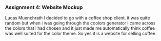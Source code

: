 ### Assignment 4: Website Mockup
Lucas Muenchrath
I decided to go with a coffee shop client, it was quite random but when i was going through the coolors generator i came across the colors that i had chosen and it just made me automatically think coffee was well suited for the color theme. So yes it is a website for selling coffee.
